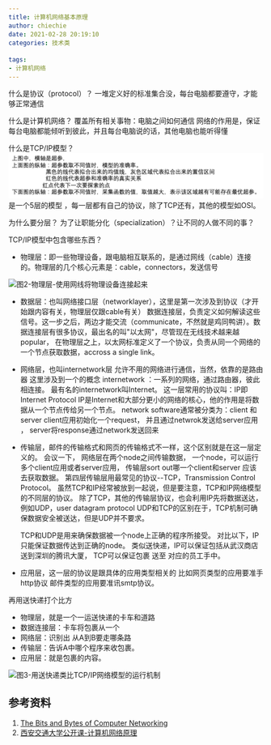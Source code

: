 ```yaml
---
title: 计算机网络基本原理
author: chiechie
date: 2021-02-28 20:19:10
categories: 技术类

tags:
- 计算机网络
---
```


什么是协议（protocol）？
一堆定义好的标准集合没，每台电脑都要遵守，才能够正常通信

什么是计算机网络？
覆盖所有相关事物：电脑之间如何通信
网络的作用是，保证每台电脑都能倾听到彼此，并且每台电脑说的话，其他电脑也能听得懂

什么是TCP/IP模型？
![图1-TCP/IP网络模型](img_1.png)
是一个5层的模型 ，每一层都有自己的协议，除了TCP还有，其他的模型如OSI。

为什么要分层？
为了让职能分化（specialization）？让不同的人做不同的事？

TCP/IP模型中包含哪些东西？
- 物理层：即一些物理设备，跟电脑相互联系的，是通过网线（cable）连接的。物理层的几个核心元素是：cable，connectors，发送信号

![图2-物理层-使用网线将物理设备连接起来](img_2.png)
- 数据层：也叫网络接口层（networklayer），这里是第一次涉及到协议（才开始跟内容有关，物理层仅跟cable有关）
    数据连接层，负责定义如何解读这些信号。这一步之后，两边才能交流（communicate，不然就是鸡同鸭讲）。数据连接层有很多协议，最出名的叫"以太网"，尽管现在无线技术越来越popular，
  在物理层之上，以太网标准定义了一个协议，负责从同一个网络的一个节点获取数据，accross a single link。

- 网络层，也叫internetwork层
    允许不用的网络进行通信，当然，依靠的是路由器
  这里涉及到一个的概念
  internetwork ：一系列的网络，通过路由器，彼此相连接。
  最有名的internetwork叫Internet。
  这一层常用的协议叫：IP即 Internet Protocol
  IP是Internet和大部分更小的网络的核心，他的作用是将数据从一个节点传给另一个节点。
  network software通常被分类为：client 和 server
  client应用初始化一个request， 并且通过netwrok发送给server应用 ，
  server将response通过network发送回来
 
  
- 传输层，邮件的传输格式和网页的传输格式不一样，这个区别就是在这一层定义的。
  会议一下，
  网络层在两个node之间传输数据， 一个node，可以运行多个client应用或者server应用，
  传输层sort out哪一个client和server 应该去获取数据。
    第四层传输层用最常见的协议--TCP，Transmission Control Protocol。
  虽然TCP和IP经常被放到一起说，但是要注意，TCP和IP网络模型的不同层的协议。
  除了TCP，其他的传输层协议，也会利用IP先将数据送达，
  例如UDP，user datagram protocol
  UDP和TCP的区别在于，TCP机制可确保数据安全被送达，但是UDP并不要求。
  
    TCP和UDP是用来确保数据被一个node上正确的程序所接受。
    对比以下，IP只能保证数据传达到正确的node。
    类似送快递，IP可以保证包括从武汉商店送到深圳的腾讯大厦，
    TCP可以保证包裹 送至 对应的员工手中。
  
- 应用层，这一层的协议是跟具体的应用类型相关的
比如网页类型的应用要准手http协议
  邮件类型的应用要准讯smtp协议。

再用送快递打个比方
- 物理层，就是一个一运送快递的卡车和道路
- 数据连接层：卡车将包裹从一个
- 网络层：识别出 从A到B要走哪条路
- 传输层：告诉A中哪个程序来收包裹。
- 应用层：就是包裹的内容。


![图3-用送快递类比TCP/IP网络模型的运行机制](img_4.png)



## 参考资料
1. [The Bits and Bytes of Computer Networking](https://www.coursera.org/learn/computer-networking/home/welcome)
2. [西安交通大学公开课-计算机网络原理](https://open.163.com/newview/movie/free?pid=ME74DFHFC&mid=ME74E6NLA)
